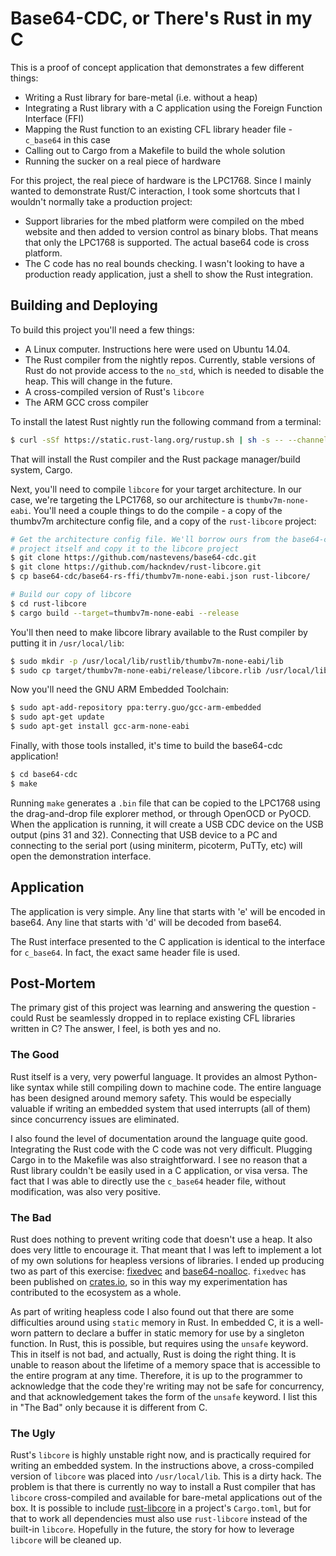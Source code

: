 Base64-CDC, or There's Rust in my C
===================================

This is a proof of concept application that demonstrates a few different
things:

  * Writing a Rust library for bare-metal (i.e. without a heap)
  * Integrating a Rust library with a C application using the Foreign Function
    Interface (FFI)
  * Mapping the Rust function to an existing CFL library header file -
    `c_base64` in this case
  * Calling out to Cargo from a Makefile to build the whole solution
  * Running the sucker on a real piece of hardware

For this project, the real piece of hardware is the LPC1768. Since I mainly
wanted to demonstrate Rust/C interaction, I took some shortcuts that I wouldn't
normally take a production project:

  * Support libraries for the mbed platform were compiled on the mbed website
    and then added to version control as binary blobs. That means that only the
    LPC1768 is supported. The actual base64 code is cross platform.
  * The C code has no real bounds checking. I wasn't looking to have a
    production ready application, just a shell to show the Rust integration.

Building and Deploying
----------------------

To build this project you'll need a few things:

  * A Linux computer. Instructions here were used on Ubuntu 14.04.
  * The Rust compiler from the nightly repos. Currently, stable versions of
    Rust do not provide access to the `no_std`, which is needed to disable the
    heap. This will change in the future.
  * A cross-compiled version of Rust's `libcore`
  * The ARM GCC cross compiler

To install the latest Rust nightly run the following command from a terminal:

```bash
$ curl -sSf https://static.rust-lang.org/rustup.sh | sh -s -- --channel=nightly
```

That will install the Rust compiler and the Rust package manager/build system,
Cargo.

Next, you'll need to compile `libcore` for your target architecture. In our
case, we're targeting the LPC1768, so our architecture is `thumbv7m-none-eabi`.
You'll need a couple things to do the compile - a copy of the thumbv7m
architecture config file, and a copy of the `rust-libcore` project:

```sh
# Get the architecture config file. We'll borrow ours from the base64-cdc
# project itself and copy it to the libcore project
$ git clone https://github.com/nastevens/base64-cdc.git
$ git clone https://github.com/hackndev/rust-libcore.git
$ cp base64-cdc/base64-rs-ffi/thumbv7m-none-eabi.json rust-libcore/

# Build our copy of libcore
$ cd rust-libcore
$ cargo build --target=thumbv7m-none-eabi --release
```

You'll then need to make libcore library available to the Rust compiler by
putting it in `/usr/local/lib`:

```sh
$ sudo mkdir -p /usr/local/lib/rustlib/thumbv7m-none-eabi/lib
$ sudo cp target/thumbv7m-none-eabi/release/libcore.rlib /usr/local/lib/rustlib/thumbv7m-none-eabi/lib
```

Now you'll need the GNU ARM Embedded Toolchain:

```sh
$ sudo apt-add-repository ppa:terry.guo/gcc-arm-embedded
$ sudo apt-get update
$ sudo apt-get install gcc-arm-none-eabi
```

Finally, with those tools installed, it's time to build the base64-cdc
application!

```sh
$ cd base64-cdc
$ make
```

Running `make` generates a `.bin` file that can be copied to the LPC1768 using
the drag-and-drop file explorer method, or through OpenOCD or PyOCD. When the
application is running, it will create a USB CDC device on the USB output (pins
31 and 32). Connecting that USB device to a PC and connecting to the serial
port (using miniterm, picoterm, PuTTy, etc) will open the demonstration
interface.

Application
-----------

The application is very simple. Any line that starts with 'e' will be encoded
in base64. Any line that starts with 'd' will be decoded from base64.

The Rust interface presented to the C application is identical to the interface
for `c_base64`. In fact, the exact same header file is used.

Post-Mortem
-----------

The primary gist of this project was learning and answering the question -
could Rust be seamlessly dropped in to replace existing CFL libraries written
in C? The answer, I feel, is both yes and no.

### The Good

Rust itself is a very, very powerful language. It provides an almost
Python-like syntax while still compiling down to machine code. The entire
language has been designed around memory safety. This would be especially
valuable if writing an embedded system that used interrupts (all of them) since
concurrency issues are eliminated.

I also found the level of documentation around the language quite good.
Integrating the Rust code with the C code was not very difficult. Plugging
Cargo in to the Makefile was also straightforward. I see no reason that a Rust
library couldn't be easily used in a C application, or visa versa. The fact
that I was able to directly use the `c_base64` header file, without
modification, was also very positive.

### The Bad

Rust does nothing to prevent writing code that doesn't use a heap. It also does
very little to encourage it. That meant that I was left to implement a lot of
my own solutions for heapless versions of libraries. I ended up producing two
as part of this exercise: [fixedvec](https://github.com/nastevens/fixedvec-rs)
and [base64-noalloc](https://github.com/nastevens/base64-noalloc). `fixedvec`
has been published on [crates.io](https://crates.io), so in this way my
experimentation has contributed to the ecosystem as a whole.

As part of writing heapless code I also found out that there are some
difficulties around using `static` memory in Rust. In embedded C, it is a
well-worn pattern to declare a buffer in static memory for use by a singleton
function. In Rust, this is possible, but requires using the `unsafe` keyword.
This in itself is not bad, and actually, Rust is doing the right thing. It is
unable to reason about the lifetime of a memory space that is accessible to the
entire program at any time. Therefore, it is up to the programmer to
acknowledge that the code they're writing may not be safe for concurrency, and
that acknowledgement takes the form of the `unsafe` keyword. I list this in
"The Bad" only because it is different from C.

### The Ugly

Rust's `libcore` is highly unstable right now, and is practically required for
writing an embedded system. In the instructions above, a cross-compiled version
of `libcore` was placed into `/usr/local/lib`. This is a dirty hack. The
problem is that there is currently no way to install a Rust compiler that has
`libcore` cross-compiled and available for bare-metal applications out of the
box. It is possible to include [rust-libcore](https://github.com/hackndev/rust-libcore)
in a project's `Cargo.toml`, but for that to work all dependencies must also
use `rust-libcore` instead of the built-in `libcore`. Hopefully in the future,
the story for how to leverage `libcore` will be cleaned up.
